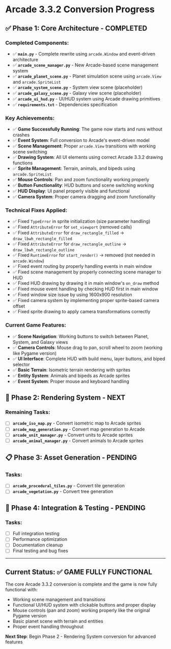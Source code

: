 # Arcade 3.3.2 Conversion Progress

## ✅ Phase 1: Core Architecture - COMPLETED

### Completed Components:
- ✅ **`main.py`** - Complete rewrite using `arcade.Window` and event-driven architecture
- ✅ **`arcade_scene_manager.py`** - New Arcade-based scene management system
- ✅ **`arcade_planet_scene.py`** - Planet simulation scene using `arcade.View` and `arcade.SpriteList`
- ✅ **`arcade_system_scene.py`** - System view scene (placeholder)
- ✅ **`arcade_galaxy_scene.py`** - Galaxy view scene (placeholder)
- ✅ **`arcade_ui_hud.py`** - UI/HUD system using Arcade drawing primitives
- ✅ **`requirements.txt`** - Dependencies specification

### Key Achievements:
- ✅ **Game Successfully Running**: The game now starts and runs without crashes
- ✅ **Event System**: Full conversion to Arcade's event-driven model
- ✅ **Scene Management**: Proper `arcade.View` transitions with working scene switching
- ✅ **Drawing System**: All UI elements using correct Arcade 3.3.2 drawing functions
- ✅ **Sprite Management**: Terrain, animals, and bipeds using `arcade.SpriteList`
- ✅ **Mouse Controls**: Pan and zoom functionality working properly
- ✅ **Button Functionality**: HUD buttons and scene switching working
- ✅ **HUD Display**: UI panel properly visible and functional
- ✅ **Camera System**: Proper camera dragging and zoom functionality

### Technical Fixes Applied:
- ✅ Fixed `TypeError` in sprite initialization (size parameter handling)
- ✅ Fixed `AttributeError` for `set_viewport` (removed calls)
- ✅ Fixed `AttributeError` for `draw_rectangle_filled` → `draw_lbwh_rectangle_filled`
- ✅ Fixed `AttributeError` for `draw_rectangle_outline` → `draw_lbwh_rectangle_outline`
- ✅ Fixed `RuntimeError` for `start_render()` → removed (not needed in `arcade.Window`)
- ✅ Fixed event routing by properly handling events in main window
- ✅ Fixed scene management by properly connecting scene manager to HUD
- ✅ Fixed HUD drawing by drawing it in main window's `on_draw` method
- ✅ Fixed mouse event handling by checking HUD first in main window
- ✅ Fixed window size issue by using 1600x900 resolution
- ✅ Fixed camera system by implementing proper sprite-based camera offset
- ✅ Fixed sprite drawing to apply camera transformations correctly

### Current Game Features:
- ✅ **Scene Navigation**: Working buttons to switch between Planet, System, and Galaxy views
- ✅ **Camera Controls**: Mouse drag to pan, scroll wheel to zoom (working like Pygame version)
- ✅ **UI Interface**: Complete HUD with build menu, layer buttons, and biped selector
- ✅ **Basic Terrain**: Isometric terrain rendering with sprites
- ✅ **Entity System**: Animals and bipeds as Arcade sprites
- ✅ **Event System**: Proper mouse and keyboard handling

## 🔄 Phase 2: Rendering System - NEXT

### Remaining Tasks:
- [ ] **`arcade_iso_map.py`** - Convert isometric map to Arcade sprites
- [ ] **`arcade_map_generation.py`** - Convert map generation to Arcade
- [ ] **`arcade_unit_manager.py`** - Convert units to Arcade sprites
- [ ] **`arcade_animal_manager.py`** - Convert animals to Arcade sprites

## 📋 Phase 3: Asset Generation - PENDING

### Tasks:
- [ ] **`arcade_procedural_tiles.py`** - Convert tile generation
- [ ] **`arcade_vegetation.py`** - Convert tree generation

## 🔧 Phase 4: Integration & Testing - PENDING

### Tasks:
- [ ] Full integration testing
- [ ] Performance optimization
- [ ] Documentation cleanup
- [ ] Final testing and bug fixes

---

## Current Status: ✅ GAME FULLY FUNCTIONAL

The core Arcade 3.3.2 conversion is complete and the game is now fully functional with:
- Working scene management and transitions
- Functional UI/HUD system with clickable buttons and proper display
- Mouse controls (pan and zoom) working properly like the original Pygame version
- Basic planet scene with terrain and entities
- Proper event handling throughout

**Next Step**: Begin Phase 2 - Rendering System conversion for advanced features 